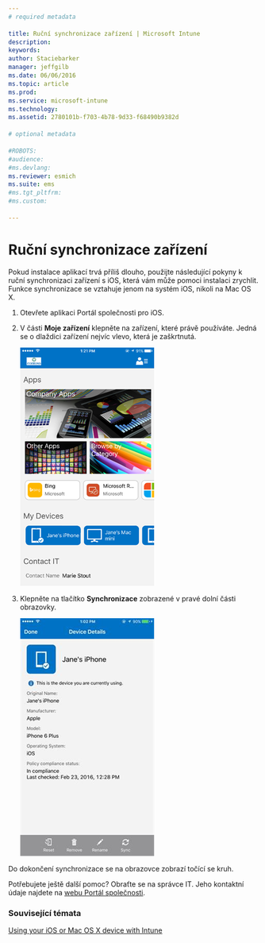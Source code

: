 ```yaml
---
# required metadata

title: Ruční synchronizace zařízení | Microsoft Intune
description:
keywords:
author: Staciebarker
manager: jeffgilb
ms.date: 06/06/2016
ms.topic: article
ms.prod:
ms.service: microsoft-intune
ms.technology:
ms.assetid: 2780101b-f703-4b78-9d33-f68490b9382d

# optional metadata

#ROBOTS:
#audience:
#ms.devlang:
ms.reviewer: esmich
ms.suite: ems
#ms.tgt_pltfrm:
#ms.custom:

---
```



# Ruční synchronizace zařízení

Pokud instalace aplikací trvá příliš dlouho, použijte následující pokyny k ruční synchronizaci zařízení s iOS, která vám může pomoci instalaci zrychlit. Funkce synchronizace se vztahuje jenom na systém iOS, nikoli na Mac OS X.

1. Otevřete aplikaci Portál společnosti pro iOS.

2. V části **Moje zařízení** klepněte na zařízení, které právě používáte. Jedná se o dlaždici zařízení nejvíc vlevo, která je zaškrtnutá.

    ![ios-sync-1-comp-portal-apps](./media/ios-sync-1-comp-portal-apps.png)

3.  Klepněte na tlačítko **Synchronizace** zobrazené v pravé dolní části obrazovky.

    ![ios-sync-2-sync-button](./media/ios-sync-2-sync-button.png)

Do dokončení synchronizace se na obrazovce zobrazí točící se kruh.

Potřebujete ještě další pomoc? Obraťte se na správce IT. Jeho kontaktní údaje najdete na [webu Portál společnosti](http://portal.manage.microsoft.com).

### Související témata
[Using your iOS or Mac OS X device with Intune](using-your-ios-or-mac-os-x-device-with-intune.md)

<!--HONumber=Jun16_HO2-->


